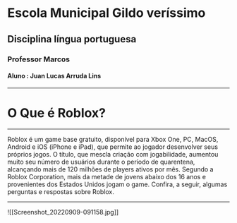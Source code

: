 # Escola Municipal Gildo veríssimo

## Disciplina língua portuguesa

### Professor Marcos

#### Aluno : Juan Lucas Arruda Lins

---
# O Que é Roblox?
---
Roblox é um game base gratuito, disponível para Xbox One, PC, MacOS, Android e iOS (iPhone e iPad), que permite ao jogador desenvolver seus próprios jogos. O título, que mescla criação com jogabilidade, aumentou muito seu número de usuários durante o período de quarentena, alcançando mais de 120 milhões de players ativos por mês. Segundo a Roblox Corporation, mais da metade de jovens abaixo dos 16 anos e provenientes dos Estados Unidos jogam o game. Confira, a seguir, algumas perguntas e respostas sobre Roblox.
___
![[Screenshot_20220909-091158.jpg]]